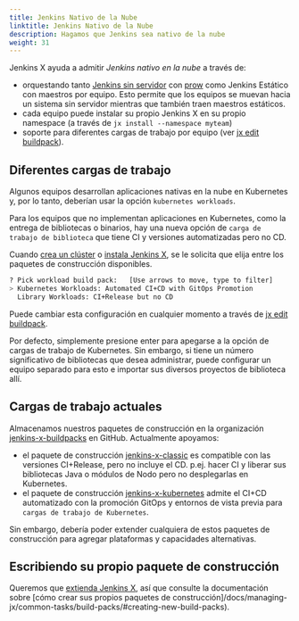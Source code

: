 ```yaml
---
title: Jenkins Nativo de la Nube
linktitle: Jenkins Nativo de la Nube
description: Hagamos que Jenkins sea nativo de la nube
weight: 31
---
```


Jenkins X ayuda a admitir _Jenkins nativo en la nube_ a través de:

* orquestando tanto [Jenkins sin servidor](/news/serverless-jenkins/) con [prow](/architecture/prow) como Jenkins Estático con maestros por equipo. Esto permite que los equipos se muevan hacia un sistema sin servidor mientras que también traen maestros estáticos.
* cada equipo puede instalar su propio Jenkins X en su propio namespace (a través de `jx install --namespace myteam`)
* soporte para diferentes cargas de trabajo por equipo (ver [jx edit buildpack](/commands/jx_edit_buildpack/)).


## Diferentes cargas de trabajo

Algunos equipos desarrollan aplicaciones nativas en la nube en Kubernetes y, por lo tanto, deberían usar la opción `kubernetes workloads`.

Para los equipos que no implementan aplicaciones en Kubernetes, como la entrega de bibliotecas o binarios, hay una nueva opción de `carga de trabajo de biblioteca` que tiene CI y versiones automatizadas pero no CD.

Cuando [crea un clúster](/es/docs/getting-started/setup/create-cluster/) o [instala Jenkins X](/docs/managing-jx/common-tasks/install-on-cluster/), se le solicita que elija entre los paquetes de construcción disponibles.

```sh
? Pick workload build pack:   [Use arrows to move, type to filter]
> Kubernetes Workloads: Automated CI+CD with GitOps Promotion
  Library Workloads: CI+Release but no CD
```

Puede cambiar esta configuración en cualquier momento a través de [jx edit buildpack](/commands/jx_edit_buildpack/).

Por defecto, simplemente presione enter para apegarse a la opción de cargas de trabajo de Kubernetes. Sin embargo, si tiene un número significativo de bibliotecas que desea administrar, puede configurar un equipo separado para esto e importar sus diversos proyectos de biblioteca allí.

## Cargas de trabajo actuales

Almacenamos nuestros paquetes de construcción en la organización [jenkins-x-buildpacks](https://github.com/jenkins-x-buildpacks/) en GitHub. Actualmente apoyamos:

* el paquete de construcción [jenkins-x-classic](https://github.com/jenkins-x-buildpacks/jenkins-x-classic) es compatible con las versiones CI+Release, pero no incluye el CD. p.ej. hacer CI y liberar sus bibliotecas Java o módulos de Nodo pero no desplegarlas en Kubernetes.
* el paquete de construcción [jenkins-x-kubernetes](https://github.com/jenkins-x-buildpacks/jenkins-x-kubernetes) admite el CI+CD automatizado con la promoción GitOps y entornos de vista previa para `cargas de trabajo de Kubernetes`.

Sin embargo, debería poder extender cualquiera de estos paquetes de construcción para agregar plataformas y capacidades alternativas.

## Escribiendo su propio paquete de construcción

Queremos que [extienda Jenkins X](/extending/), así que consulte la documentación sobre [cómo crear sus propios paquetes de construcción]/docs/managing-jx/common-tasks/build-packs/#creating-new-build-packs).